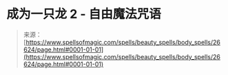 <!--yml

category: 未分类

date: 2024-06-12 19:14:48

-->

# 成为一只龙 2 - 自由魔法咒语

> 来源：[https://www.spellsofmagic.com/spells/beauty_spells/body_spells/26624/page.html#0001-01-01](https://www.spellsofmagic.com/spells/beauty_spells/body_spells/26624/page.html#0001-01-01)
